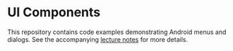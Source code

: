 # UI Components

This repository contains code examples demonstrating Android menus and dialogs. See the accompanying [lecture notes](https://info448-s17.github.io/lecture-notes/menus-dialogs.html) for more details.
